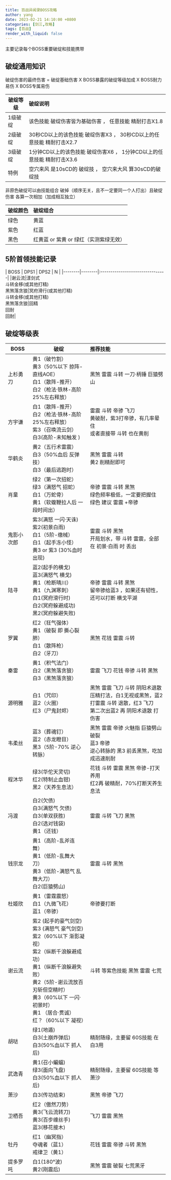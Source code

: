 ```yaml
---
title: 百战异闻录BOSS攻略
author: yang
date: 2023-02-21 14:10:00 +0800
categories: [剑三,攻略]
tags: [百战]
render_with_liquid: false
---
```


主要记录每个BOSS重要破绽和技能携带
## 破绽通用知识
破绽伤害的最终伤害 = 破绽基础伤害 X BOSS暴露的破绽等级加成 X BOSS耐力易伤 X BOSS专属易伤

| 破绽等级 | 破绽说明  |
|--------|:-------------------------------------------------------------|
| 1级破绽 | 该色技能 破绽伤害皆为基础伤害 ， 任意技能 精耐打击X1.8 | 
| 2级破绽 | 30秒CD以上的该色技能 破绽伤害X3 ， 30秒CD以上的任意技能 精耐打击X2.7  |
| 3级破绽 | 1分钟CD以上的该色技能 破绽伤害X6 ， 1分钟CD以上的任意技能 精耐打击X3.6  |
| 特例| 空穴来风 是10sCD的 破绽技 ， 空穴来大风 算30sCD的破绽技 |


非原色破绽可以由技能组合 破掉（顺序无关，且不一定要同一个人打出）且破绽伤害  各算一次相加（加成相互独立）

| 破绽颜色 | 破绽组合  |
|--------|:--------------------------------|
| 绿色 | 黄蓝 | 
| 紫色 | 红蓝 |
| 黑色  | 红黄蓝 or 紫黄 or 绿红（实测紫绿无效）  |

## 5阶首领技能记录

| BOSS | DPS1  | DPS2  | N |
|--------|--------|:--------------------------------|
|谢云流|漾剑式<br>斗转金移(或其他打精)<br>黑煞落贪狼|冥府滑行(或其他打精)<br>斗转金移(或其他打精)<br>黑煞落贪狼|回精<br>回耐<br>回耐|

## 破绽等级表

| BOSS | 破绽  | 推荐技能  |
|--------|--------|:--------------------------------|
|上杉勇刀|黄1（破竹割）<br>黄3（50%以下 掠阵-直线AOE）<br>白1（散阵-推开）<br>白2（枪法·铁林-高阶25%左右释放）|黑煞 雷震 斗转 一刀·柄锤  巨猿劈山 |
|方宇谦|白1（散阵-推开）<br>白2（枪法·铁林-高阶25%左右释放）<br>紫3（召唤流云剑）<br>白3(高阶-未知触发 )|雷震 斗转 帝骖 飞刀 <br>黄破耐，紫3打帝骖，有几率晕住<br>或者直接带 斗转 也在黄削|
|华鹤炎|黄2（五行术雷震）<br>白3（50%血后 反弹技）<br>白3（最后逃跑时）|黑煞 雷震 斗转 <br>黄2 削精耐即可|
|肖童|绿2（第一次招蛇）<br>绿3（满怒气 招蛇）<br>白1（万蛇骨）<br>黄1（软蝮鞭拉人后 一段时间出）|帝骖 雷震 斗转 黑煞 <br>绿色频率极低，一定要把握住<br>绿色 建议 雷震 +帝骖 |
|鬼影小次郎|紫3(满怒 一闪·天诛)<br>紫2(初景白雨)<br>白1（5阶-缴械）<br>白1（起手冻小怪）<br>黄3 or 紫3 (30%血时 出现)|雷震 斗转  黑煞<br> 开局划水，带 斗转 雷震，全部在 初景·白雨 时 丢出|
|陆寻|蓝2(起手的横戈)<br>蓝3(满怒气 横戈)<br>黄1（枪断晴川）<br>黄1（九渊寒刺）<br>白1(冥府滑行时)<br>白2(冥府躲避成功)<br>黑2(冥府躲避失败)|帝骖 雷震 斗转 黑煞<br>留帝骖给蓝3 ，如果还有韧性，还可以打断 横戈平湖|
|罗翼|红2（狂气强体）<br>黄1（破裂 即 撕心裂肺）<br>白1（散阵枪）<br>白2（牙刀）|黑煞 花钱 雷震 斗转|
|秦雷|黄1（积气法门）<br>白2（黑煞落贪狼）<br>白3（黑煞落贪狼）|雷震 飞刀 花钱  帝骖 斗转 黑煞|
|源明雅|白1（咒印）<br>蓝2（火圈）<br>红3（尸鬼封烬）|黑煞 雷震 飞刀  斗转 阴阳术退散<br>压精打法，白1无视或黑煞，蓝2 打雷震 斗转 退散，红3 飞刀<br>第二次出蓝2 再 阴阳术退散 打伤害|
|韦柔丝|蓝3（葬魂钉）<br>蓝2（赤龙瞪目）<br>黑3（5阶-70% 逆心转脉）|黑煞 雷震 帝骖 火魅指 巨猿劈山 破裂<br>蓝3 帝骖<br>逆心转脉的 黑3 前丢黑煞，吃加成迅速削耐|
|程沐华|绿3(华佗天灵切)<br>红2(特制止血钳)<br>黑2（天养生息法）|花钱 斗转 雷震 黑煞 帝骖-打天养用<br>红2再 破精耐，70%打断天养生息法|
|冯渡|白2(欠债)<br>白3(满怒气 欠债)<br>白3(单双获胜)<br>白2(选对钱袋)<br>黄1（还钱）|雷震 斗转 飞刀 黑煞|
|钱宗龙|黄1（高阶-乱斧连舞）<br>黄1（低阶-乱舞大刀）<br>黄3（低阶-满怒气 乱舞大刀）<br>白2(巨猿劈山)|雷震 斗转  黑煞|
|杜姬欣|黄1（雷霆震怒）<br>白1（九微飞花）<br>蓝1（帝骖）|帝骖要打断|
|谢云流|紫2 (起手的豪气剑空)<br>紫3 (满怒气 豪气剑空)<br>紫2（60%以下 渐影凝视）<br>紫2（纵断千浪躲避成功）<br>黄1（纵断千浪躲避失败）<br>黄2（5阶-谢云流放百刃斩但空精时）<br>黄3（60%以下 一闪·初景时）<br>黄1 （居合·贯诚） <br>红？（60%以下 凝视）|斗转 等紫色技能 黑煞 雷震 七荒|
|胡哒|绿1(地遁)<br>白3(土崩炸弹后)<br>白3(50%血以下 抓人后)|精耐随缘，主要留 60S技能 在白3用|
|武逸青|黄1(召小蝙蝠)<br>绿3(面向飞盘)<br>白3(50%血以下 抓人后)|精耐随缘，主要留 60S技能 等萧沙|
|萧沙|白3(传功结束)|黑煞 帝骖 飞刀|
|卫栖吾|红2（傲然刀势）<br>黄3(飞云流转刀)<br>黄3(百步缠丝手)<br>蓝3(移花接木)|飞刀 雷震 黑煞|
|牡丹|红1（幽冥指）<br>夺魂者（蓝1）<br>戒律卫（黄1）|花钱 雷震 帝骖 斗转 黑煞|
|提多罗吒|白1(180°波)<br>黄2(刚震后)|黑煞 雷震  破裂 七荒黑牙|

